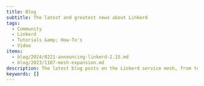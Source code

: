 ```yaml
---
title: Blog
subtitle: The latest and greatest news about Linkerd
tags:
  - Community
  - Linkerd
  - Tutorials &amp; How-To's
  - Video
items:
  - blog/2024/0221-announcing-linkerd-2.15.md
  - blog/2023/1107-mesh-expansion.md
description: The latest blog posts on the Linkerd service mesh, from technical tutorials to announcements to what's next on the roadmap.
keywords: []
---
```

